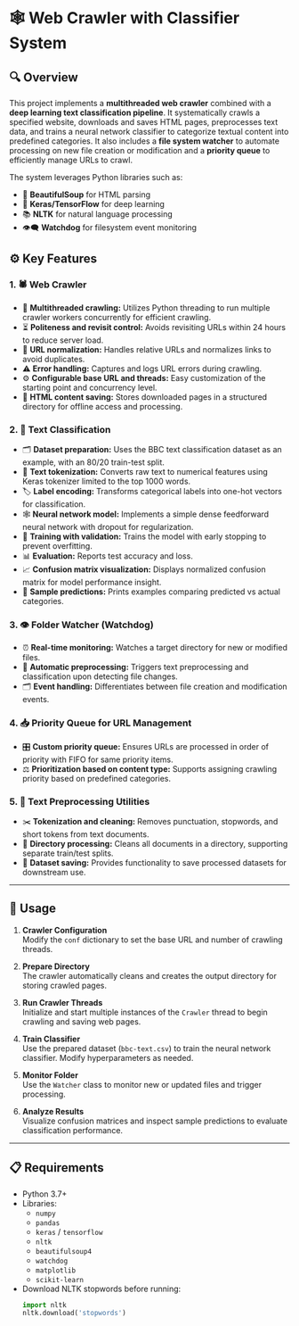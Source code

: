 # 🕸️ Web Crawler with Classifier System

## 🔍 Overview

This project implements a **multithreaded web crawler** combined with a **deep learning text classification pipeline**. It systematically crawls a specified website, downloads and saves HTML pages, preprocesses text data, and trains a neural network classifier to categorize textual content into predefined categories. It also includes a **file system watcher** to automate processing on new file creation or modification and a **priority queue** to efficiently manage URLs to crawl.

The system leverages Python libraries such as:  
- 🐚 **BeautifulSoup** for HTML parsing  
- 🤖 **Keras/TensorFlow** for deep learning  
- 📚 **NLTK** for natural language processing  
- 👁️‍🗨️ **Watchdog** for filesystem event monitoring  

## ⚙️ Key Features

### 1. 🕷️ Web Crawler

- 🧵 **Multithreaded crawling:** Utilizes Python threading to run multiple crawler workers concurrently for efficient crawling.  
- ⏳ **Politeness and revisit control:** Avoids revisiting URLs within 24 hours to reduce server load.  
- 🔗 **URL normalization:** Handles relative URLs and normalizes links to avoid duplicates.  
- ⚠️ **Error handling:** Captures and logs URL errors during crawling.  
- ⚙️ **Configurable base URL and threads:** Easy customization of the starting point and concurrency level.  
- 💾 **HTML content saving:** Stores downloaded pages in a structured directory for offline access and processing.  

### 2. 🧠 Text Classification

- 🗂️ **Dataset preparation:** Uses the BBC text classification dataset as an example, with an 80/20 train-test split.  
- 🔢 **Text tokenization:** Converts raw text to numerical features using Keras tokenizer limited to the top 1000 words.  
- 🏷️ **Label encoding:** Transforms categorical labels into one-hot vectors for classification.  
- 🕸️ **Neural network model:** Implements a simple dense feedforward neural network with dropout for regularization.  
- 🎯 **Training with validation:** Trains the model with early stopping to prevent overfitting.  
- 📊 **Evaluation:** Reports test accuracy and loss.  
- 📈 **Confusion matrix visualization:** Displays normalized confusion matrix for model performance insight.  
- 📝 **Sample predictions:** Prints examples comparing predicted vs actual categories.  

### 3. 👁️ Folder Watcher (Watchdog)

- ⏰ **Real-time monitoring:** Watches a target directory for new or modified files.  
- 🔄 **Automatic preprocessing:** Triggers text preprocessing and classification upon detecting file changes.  
- 🗂️ **Event handling:** Differentiates between file creation and modification events.  

### 4. 📥 Priority Queue for URL Management

- 🎛️ **Custom priority queue:** Ensures URLs are processed in order of priority with FIFO for same priority items.  
- ⚖️ **Prioritization based on content type:** Supports assigning crawling priority based on predefined categories.  

### 5. 🧹 Text Preprocessing Utilities

- ✂️ **Tokenization and cleaning:** Removes punctuation, stopwords, and short tokens from text documents.  
- 📂 **Directory processing:** Cleans all documents in a directory, supporting separate train/test splits.  
- 💾 **Dataset saving:** Provides functionality to save processed datasets for downstream use.  

---

## 🚀 Usage

1. **Crawler Configuration**  
   Modify the `conf` dictionary to set the base URL and number of crawling threads.

2. **Prepare Directory**  
   The crawler automatically cleans and creates the output directory for storing crawled pages.

3. **Run Crawler Threads**  
   Initialize and start multiple instances of the `Crawler` thread to begin crawling and saving web pages.

4. **Train Classifier**  
   Use the prepared dataset (`bbc-text.csv`) to train the neural network classifier. Modify hyperparameters as needed.

5. **Monitor Folder**  
   Use the `Watcher` class to monitor new or updated files and trigger processing.

6. **Analyze Results**  
   Visualize confusion matrices and inspect sample predictions to evaluate classification performance.

---

## 📋 Requirements

- Python 3.7+  
- Libraries:  
  - `numpy`  
  - `pandas`  
  - `keras` / `tensorflow`  
  - `nltk`  
  - `beautifulsoup4`  
  - `watchdog`  
  - `matplotlib`  
  - `scikit-learn`  
- Download NLTK stopwords before running:  
  ```python
  import nltk
  nltk.download('stopwords')

